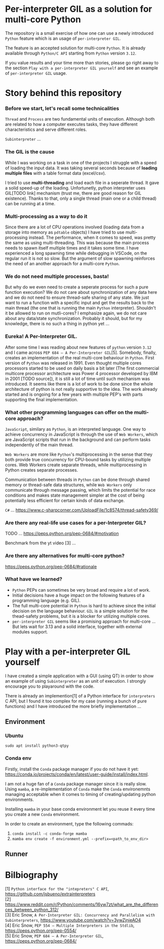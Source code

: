 # Per-interpreter GIL as a solution for multi-core Python

The repository is a small exercise of how one can use a newly introduced `Python` feature which is an usage of `per-interpreter GIL`. 

The feature is an accepted solution for multi-core `Python`. It is already available through `Python/C API` starting from `Python` version `3.12`. 

If you value results and your time more than stories, please go right away to the section `Play with a per-interpreter GIL yourself` and see an example of `per-interpreter GIL` usage.

# Story behind this repository

### Before we start, let's recall some technicalities

`Thread` and `Process` are two fundamental units of execution. Although both are related to how a computer executes tasks, they have different characteristics and serve different roles.

`Subinterpreter` ...

### The GIL is the cause

While I was working on a task in one of the projects I struggle with a speed of loading the input data. 
It was taking several seconds because of **loading multiple files** with a table format data (excel/csv).

I tried to use **multi-threading** and load each file in a seperate thread. 
It gave a solid speed-up of the loading. Unfortunetly, python interpreter uses GIL[TODO link] mechanism (trust me, there are good reason for GIL existence). Thanks to that, only a single thread (main one or a child thread) can be running at a time.

### Multi-processing as a way to do it

Since there are a lot of CPU operations involved (loading data from a storage into memory as `pdtable` objects) 
I have tried to use multi-processing instead. The performance, when it comes to speed, was pretty the same as using multi-threading. This was because the main process needs to spawn itself multiple times and it 
takes some time. I have experienced a long spawning time while debugging in VSCode, on the regular run it is not so slow. But the argument of slow spawning reinforces the need of an another approach for a multi-core `Python`.

### We do not need multiple processes, basta!

But why do we even need to create a seperate process for such a pure function execution? We do not care about synchronization of any data here and we do not need to ensure thread-safe sharing of any state. We just want to run a function with a specific input and get the results back to the main thread (the one that is running the main `Python` interpreter). Shouldn't it be allowed to run on mutli-cores? I emphasize again, we do not care about any data/state synchronization. Probably it should, but for my knowledge, there is no such a thing in python yet ...

### Eureka! A Per-Interpreter GIL.

After some time I was reading about new features of `python` version `3.12` and I came across `PEP 684 – A Per-Interpreter GIL`[5]. 
Somebody, finally, creates an implementation of the real multi-core behaviour in `Python`. First version of `Python` was released in 1991. Even thought multiple cores processors started to be used on daily basis a bit later (The first commercial multicore processor architecture was Power 4 processor developed by IBM in 2001 [TODO source]), it is still a lot of time until such mechanism was introduced. It seems like there is a lot of work to be done 
since the whole architecture of python is not really supportive to the idea. The work already started and is ongoing for a few years with 
multiple PEP's with parts supporting the final implementation.

### What other programming languages can offer on the multi-core approach? 

`JavaScript`, similary as `Python`, is an interpreted language. One way to achieve concurrency in JavaScript is through the use of `Web Workers`, which are JavaScript scripts that run in the background and can perform tasks independently of the main thread. 

`Web Workers` are more like `Python`'s multiprocessing in the sense that they both provide true concurrency for CPU-bound tasks by utilizing multiple cores. Web Workers create separate threads, while multiprocessing in Python creates separate processes.

Communication between threads in `Python` can be done through shared memory or thread-safe data structures, while `Web Workers` only communicate through message passing, which limits the potential for race conditions and makes state management simpler at the cost of being potentially less efficient for certain kinds of data exchange.

`C#` ...
https://www.c-sharpcorner.com/UploadFile/1c8574/thread-safety369/

### Are there any real-life use cases for a per-Interpreter GIL?  

TODO ... https://peps.python.org/pep-0684/#motivation

Benchmark from the yt video [3] ...

### Are there any alternatives for multi-core python?

https://peps.python.org/pep-0684/#rationale

### What have we learned?

- `Python` PEPs can sometimes be very broad and require a lot of work.
- Initial decisions have a huge impact on the following features of a 
programming language (e.g. GIL).
- The full multi-core potential in `Python` is 
hard to achieve since the initial decision on 
the language behaviour. `GIL` is a simple solution for the thead-safety problems, but 
it is a blocker for utilizing multiple cores.
- `per-interpreter GIL` seems like a promising 
approach for multi-core ... But lets wait for 3.13 and a solid interface, together with 
external modules support.
# Play with a per-interpreter GIL yourself

I have created a simple application with a GUI (using QT) in order to show an example of using `Subinterpreter` as an unit of execution. I strongly encourage you to playaround with the code.

There is already an implemention[1] of a Python interface for `interpreters` C API, but I found it too complex for my case (running a bunch of pure functions) and I have introduced the more briefly implementation ...

## Environment
### Ubuntu

`sudo apt install python3-qtpy`

### Conda env

Firstly, install the `Conda` package manager if you do not have it yet: https://conda.io/projects/conda/en/latest/user-guide/install/index.html.

I am not a huge fan of a `Conda` package manager since it is really slow. Using `mamba`, a re-implementation of `Conda` make the `Conda` environemnts managing acceptable when it comes to timing of creating/updating python environments.

Installing `mamba` in your base conda environment let you reuse it every time you create a new `Conda` environment.

In order to create an environment, type the following commads:  

1. `conda install -c conda-forge mamba`  
2. `mamba env create -f environment.yml --prefix=<path_to_env_dir>`  

## Runner

# Bilbiography
[1] `Python interface for the "intepreters" C API`, https://github.com/jsbueno/extrainterpreters  
[2] https://www.reddit.com/r/Python/comments/16yw7zt/what_are_the_differences_between_python_312/  
[3] Eric Snow, `A Per-Interpreter GIL: Concurrency and Parallelism with Subinterpreters`, https://www.youtube.com/watch?v=3ywZjnjeAO4  
[4] Eric Snow, `PEP 554 – Multiple Interpreters in the Stdlib`, https://peps.python.org/pep-0554/  
[5] Eric Snow, `PEP 684 – A Per-Interpreter GIL`, https://peps.python.org/pep-0684/